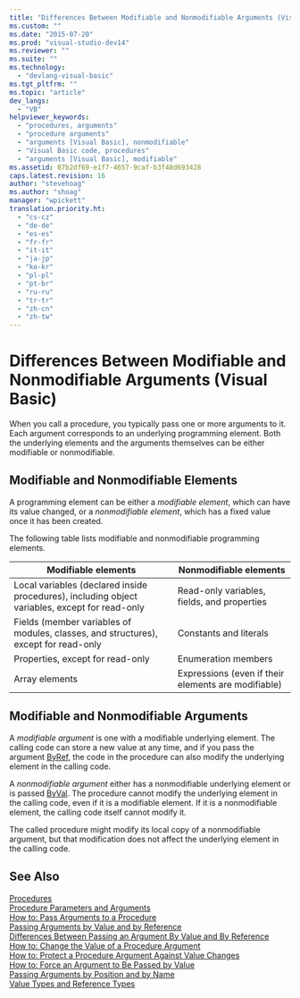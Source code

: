 ```yaml
---
title: "Differences Between Modifiable and Nonmodifiable Arguments (Visual Basic)"
ms.custom: ""
ms.date: "2015-07-20"
ms.prod: "visual-studio-dev14"
ms.reviewer: ""
ms.suite: ""
ms.technology: 
  - "devlang-visual-basic"
ms.tgt_pltfrm: ""
ms.topic: "article"
dev_langs: 
  - "VB"
helpviewer_keywords: 
  - "procedures, arguments"
  - "procedure arguments"
  - "arguments [Visual Basic], nonmodifiable"
  - "Visual Basic code, procedures"
  - "arguments [Visual Basic], modifiable"
ms.assetid: 87b2df69-e1f7-4657-9caf-b3f48d693428
caps.latest.revision: 16
author: "stevehoag"
ms.author: "shoag"
manager: "wpickett"
translation.priority.ht: 
  - "cs-cz"
  - "de-de"
  - "es-es"
  - "fr-fr"
  - "it-it"
  - "ja-jp"
  - "ko-kr"
  - "pl-pl"
  - "pt-br"
  - "ru-ru"
  - "tr-tr"
  - "zh-cn"
  - "zh-tw"
---
```

# Differences Between Modifiable and Nonmodifiable Arguments (Visual Basic)
When you call a procedure, you typically pass one or more arguments to it. Each argument corresponds to an underlying programming element. Both the underlying elements and the arguments themselves can be either modifiable or nonmodifiable.  
  
## Modifiable and Nonmodifiable Elements  
 A programming element can be either a *modifiable element*, which can have its value changed, or a *nonmodifiable element*, which has a fixed value once it has been created.  
  
 The following table lists modifiable and nonmodifiable programming elements.  
  
|Modifiable elements|Nonmodifiable elements|  
|-------------------------|----------------------------|  
|Local variables (declared inside procedures), including object variables, except for read-only|Read-only variables, fields, and properties|  
|Fields (member variables of modules, classes, and structures), except for read-only|Constants and literals|  
|Properties, except for read-only|Enumeration members|  
|Array elements|Expressions (even if their elements are modifiable)|  
  
## Modifiable and Nonmodifiable Arguments  
 A *modifiable argument* is one with a modifiable underlying element. The calling code can store a new value at any time, and if you pass the argument [ByRef](../../../visual-basic\language-reference\modifiers/byref.md), the code in the procedure can also modify the underlying element in the calling code.  
  
 A *nonmodifiable argument* either has a nonmodifiable underlying element or is passed [ByVal](../../../visual-basic\language-reference\modifiers/byval.md). The procedure cannot modify the underlying element in the calling code, even if it is a modifiable element. If it is a nonmodifiable element, the calling code itself cannot modify it.  
  
 The called procedure might modify its local copy of a nonmodifiable argument, but that modification does not affect the underlying element in the calling code.  
  
## See Also  
 [Procedures](../../../visual-basic\language-reference\procedures/index.md)   
 [Procedure Parameters and Arguments](../../../visual-basic\language-reference\procedures/procedure-parameters-and-arguments.md)   
 [How to: Pass Arguments to a Procedure](../../../visual-basic\language-reference\procedures/how-to-pass-arguments-to-a-procedure.md)   
 [Passing Arguments by Value and by Reference](../../../visual-basic\language-reference\procedures/passing-arguments-by-value-and-by-reference.md)   
 [Differences Between Passing an Argument By Value and By Reference](../../../visual-basic\language-reference\procedures/differences-between-passing-an-argument-by-value-and-by-reference.md)   
 [How to: Change the Value of a Procedure Argument](../../../visual-basic\language-reference\procedures/how-to-change-the-value-of-a-procedure-argument.md)   
 [How to: Protect a Procedure Argument Against Value Changes](../../../visual-basic\language-reference\procedures/how-to-protect-a-procedure-argument-against-value-changes.md)   
 [How to: Force an Argument to Be Passed by Value](../../../visual-basic\language-reference\procedures/how-to-force-an-argument-to-be-passed-by-value.md)   
 [Passing Arguments by Position and by Name](../../../visual-basic\language-reference\procedures/passing-arguments-by-position-and-by-name.md)   
 [Value Types and Reference Types](../../../visual-basic\programming-guide\language-features\data-types/value-types-and-reference-types.md)